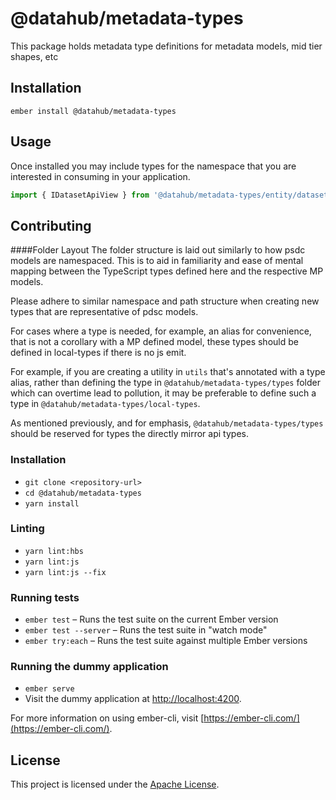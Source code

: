 # @datahub/metadata-types

This package holds metadata type definitions for metadata models, mid tier shapes, etc

## Installation

```
ember install @datahub/metadata-types
```

## Usage

Once installed you may include types for the namespace that you are interested in consuming in your application.

```ts
import { IDatasetApiView } from '@datahub/metadata-types/entity/dataset';
```

## Contributing

####Folder Layout
The folder structure is laid out similarly to how psdc models are namespaced.
This is to aid in familiarity and ease of mental mapping between the TypeScript types defined here and the respective MP models.

Please adhere to similar namespace and path structure when creating new types that are representative of pdsc models.

For cases where a type is needed, for example, an alias for convenience, that is not a corollary with a MP defined model, these types should be defined in local-types if there is no js emit.

For example, if you are creating a utility in `utils` that's annotated with a type alias, rather than defining the type in `@datahub/metadata-types/types` folder which can overtime lead to pollution, it may be preferable to define such a type in `@datahub/metadata-types/local-types`.

As mentioned previously, and for emphasis, `@datahub/metadata-types/types` should be reserved for types the directly mirror api types.

### Installation

- `git clone <repository-url>`
- `cd @datahub/metadata-types`
- `yarn install`

### Linting

- `yarn lint:hbs`
- `yarn lint:js`
- `yarn lint:js --fix`

### Running tests

- `ember test` – Runs the test suite on the current Ember version
- `ember test --server` – Runs the test suite in "watch mode"
- `ember try:each` – Runs the test suite against multiple Ember versions

### Running the dummy application

- `ember serve`
- Visit the dummy application at [http://localhost:4200](http://localhost:4200).

For more information on using ember-cli, visit [https://ember-cli.com/](https://ember-cli.com/).

## License

This project is licensed under the [Apache License](LICENSE.md).
